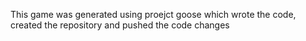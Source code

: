 This game was generated using proejct goose which wrote the code, created the repository and pushed the code changes
